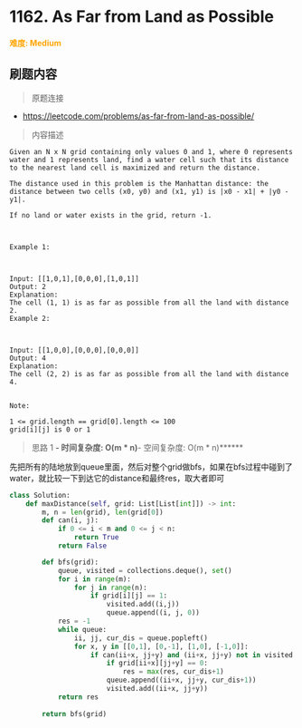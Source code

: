 # 1162. As Far from Land as Possible

**<font color=orange>难度: Medium</font>**

## 刷题内容

> 原题连接

* https://leetcode.com/problems/as-far-from-land-as-possible/

> 内容描述

```
Given an N x N grid containing only values 0 and 1, where 0 represents water and 1 represents land, find a water cell such that its distance to the nearest land cell is maximized and return the distance.

The distance used in this problem is the Manhattan distance: the distance between two cells (x0, y0) and (x1, y1) is |x0 - x1| + |y0 - y1|.

If no land or water exists in the grid, return -1.

 

Example 1:



Input: [[1,0,1],[0,0,0],[1,0,1]]
Output: 2
Explanation: 
The cell (1, 1) is as far as possible from all the land with distance 2.
Example 2:



Input: [[1,0,0],[0,0,0],[0,0,0]]
Output: 4
Explanation: 
The cell (2, 2) is as far as possible from all the land with distance 4.
 

Note:

1 <= grid.length == grid[0].length <= 100
grid[i][j] is 0 or 1
```

> 思路 1
******- 时间复杂度: O(m * n)******- 空间复杂度: O(m * n)******


先把所有的陆地放到queue里面，然后对整个grid做bfs，如果在bfs过程中碰到了water，就比较一下到达它的distance和最终res，取大者即可


```python
class Solution:
    def maxDistance(self, grid: List[List[int]]) -> int:
        m, n = len(grid), len(grid[0])
        def can(i, j):
            if 0 <= i < m and 0 <= j < n:
                return True
            return False

        def bfs(grid):
            queue, visited = collections.deque(), set()
            for i in range(m):
                for j in range(n):
                    if grid[i][j] == 1:
                        visited.add((i,j))
                        queue.append((i, j, 0))
            res = -1
            while queue:
                ii, jj, cur_dis = queue.popleft()
                for x, y in [[0,1], [0,-1], [1,0], [-1,0]]:
                    if can(ii+x, jj+y) and (ii+x, jj+y) not in visited:
                        if grid[ii+x][jj+y] == 0:
                            res = max(res, cur_dis+1)
                        queue.append((ii+x, jj+y, cur_dis+1))
                        visited.add((ii+x, jj+y))
            return res
        
        return bfs(grid)
```























